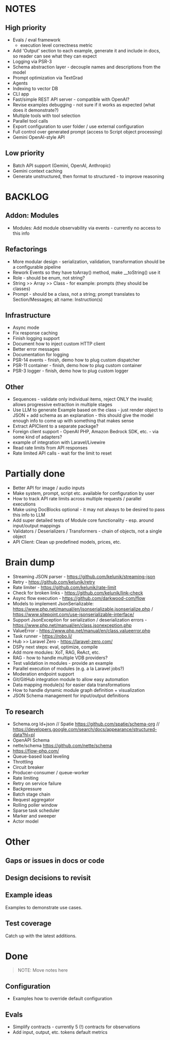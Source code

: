 # NOTES

## High priority

- Evals / eval framework
  * execution level correctness metric
- Add 'Output' section to each example, generate it and include in docs, so reader can see what they can expect
- Logging via PSR-3
- Schema abstraction layer - decouple names and descriptions from the model
- Prompt optimization via TextGrad
- Agents
- Indexing to vector DB
- CLI app
- Fast/simple REST API server - compatible with OpenAI? 
- Revise examples debugging - not sure if it works as expected (what does it demonstrate?)
- Multiple tools with tool selection
- Parallel tool calls
- Export configuration to user folder / use external configuration
- Full control over generated prompt (access to Script object processing)
- Gemini OpenAI-style API

## Low priority

- Batch API support (Gemini, OpenAI, Anthropic)
- Gemini context caching
- Generate unstructured, then format to structured - to improve reasoning


# BACKLOG

## Addon: Modules

- Modules: Add module observability via events - currently no access to this info


## Refactorings

- More modular design - serialization, validation, transformation should be a configurable pipeline
- Rework Events so they have toArray() method, make __toString() use it
- Role - should be enum, not string?
- String >> Array >> Class - for example: prompts (they should be classes)
- Prompt - should be a class, not a string; prompt translates to Section/Messages; alt name: Instruction(s)

## Infrastructure

- Async mode
- Fix response caching
- Finish logging support
- Document how to inject custom HTTP client
- Better error messages
- Documentation for logging
- PSR-14 events - finish, demo how to plug custom dispatcher
- PSR-11 container - finish, demo how to plug custom container
- PSR-3 logger - finish, demo how to plug custom logger

## Other

- Sequences - validate only individual items, reject ONLY the invalid; allows progressive extraction in multiple stages
- Use LLM to generate Example based on the class - just render object to JSON + add schema as an explanation - this should give the model enough info to come up with something that makes sense
- Extract APIClient to a separate package?
- Foreign client support - OpenAI PHP, Amazon Bedrock SDK, etc. - via some kind of adapters?
- example of integration with Laravel/Livewire
- Read rate limits from API responses
- Rate limited API calls - wait for the limit to reset



# Partially done

- Better API for image / audio inputs
- Make system, prompt, script etc. available for configuration by user
- How to track API rate limits across multiple requests / parallel executions
- Make using DocBlocks optional - it may not always to be desired to pass this info to LLM
- Add super detailed tests of Module core functionality - esp. around input/output mappings
- Validators / Deserializers / Transformers - chain of objects, not a single object
- API Client: Clean up predefined models, prices, etc.




# Brain dump

- Streaming JSON parser - https://github.com/kelunik/streaming-json
- Retry - https://github.com/kelunik/retry
- Rate limiter - https://github.com/kelunik/rate-limit
- Check for broken links - https://github.com/kelunik/link-check
- Async flow execution - https://github.com/darkwood-com/flow
- Models to implement JsonSerializable: https://www.php.net/manual/en/jsonserializable.jsonserialize.php / https://www.sitepoint.com/use-jsonserializable-interface/
- Support JsonException for serialization / deserialization errors - https://www.php.net/manual/en/class.jsonexception.php
- ValueError - https://www.php.net/manual/en/class.valueerror.php
- Task runner - https://robo.li/
- Hub >> Laravel Zero - https://laravel-zero.com/
- DSPy next steps: eval, optimize, compile
- Add more modules: XoT, RAG, ReAct, etc.
- RAG - how to handle multiple VDB providers?
- Test validation in modules - provide an example
- Parallel execution of modules (e.g. a la Laravel jobs?)
- Moderation endpoint support
- Git/GitHub integration module to allow easy automation
- Data mapping module(s) for easier data transformations
- How to handle dynamic module graph definition + visualization
- JSON Schema management for input/output definitions

## To research

- Schema.org ld+json // Spatie https://github.com/spatie/schema-org // https://developers.google.com/search/docs/appearance/structured-data?hl=pl
- OpenAPI Schema
- nette/schema https://github.com/nette/schema
- https://flow-php.com/
- Queue-based load leveling
- Throttling
- Circuit breaker
- Producer-consumer / queue-worker
- Rate limiting
- Retry on service failure
- Backpressure
- Batch stage chain
- Request aggregator
- Rolling poller window
- Sparse task scheduler
- Marker and sweeper
- Actor model




# Other

## Gaps or issues in docs or code

## Design decisions to revisit

## Example ideas

Examples to demonstrate use cases.

## Test coverage

Catch up with the latest additions.



# Done

> NOTE: Move notes here

## Configuration

- Examples how to override default configuration

## Evals

- Simplify contracts - currently 5 (!) contracts for observations
- Add input, output, etc. tokens default metrics

